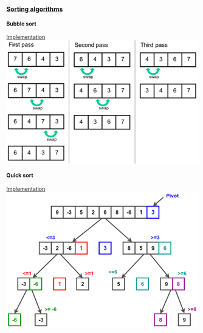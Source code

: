 ### <ins>Sorting algorithms</ins>

#### Bubble sort
[Implementation](./BubbleSort.ws.kt)
![Bubble sort](bubble_sort.png)

#### Quick sort
[Implementation](./QuickSort.hs)
![Quick sort](quicksort.png)
